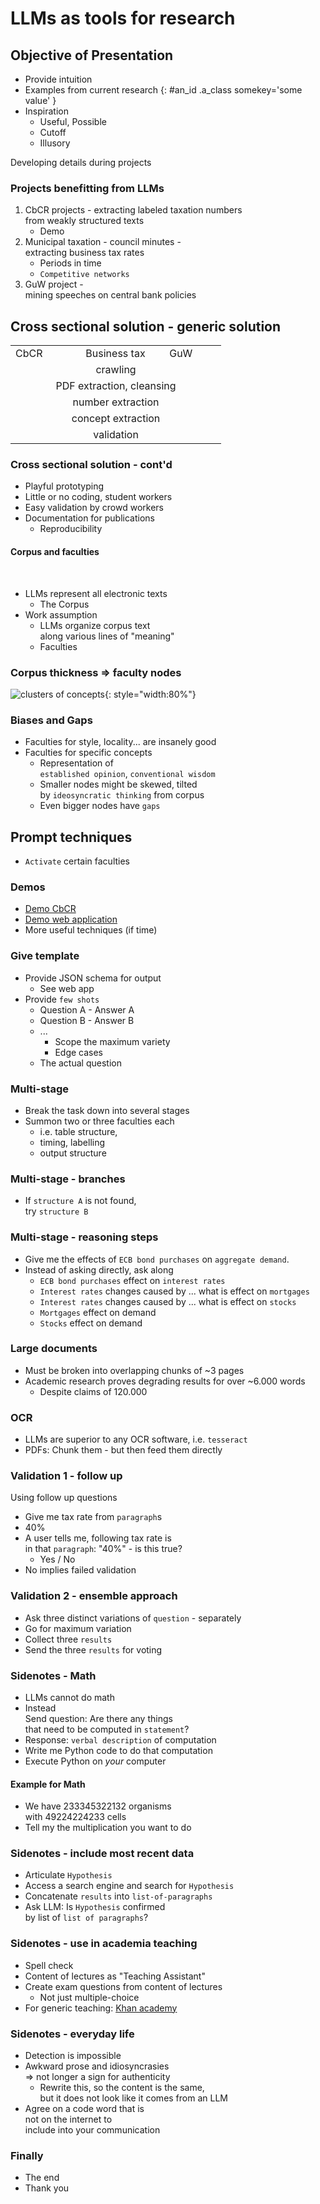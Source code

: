# LLMs as tools for research

<!-- ![conquer unknown land](./img/conquer-unkown-land.jpg){: style="width:80%"}  <br> -->
<!-- Research an unknown land -->


## Objective of Presentation

* Provide  intuition
* Examples from current research
{: #an_id .a_class somekey='some value' }
* Inspiration
    * Useful, Possible
    * Cutoff
    * Illusory

Developing details during projects


### Projects benefitting from LLMs

1.  CbCR projects  - extracting labeled taxation numbers  <br>
 from weakly structured texts 
    * Demo
2.  Municipal taxation - council minutes - <br>
  extracting business tax rates
    * Periods in time
    * `Competitive networks`
3.  GuW project - <br> 
    mining speeches on central bank policies 

## Cross sectional solution - generic solution

<table>
    <tr>
        <td style="width:33%" >CbCR</td>
        <td style="width:33%" >Business tax</td>
        <td style="width:33%" > &nbsp;&nbsp; &nbsp; GuW</td>
    </tr><tr><td colspan="3" style="text-align: center">crawling</td>
    </tr><tr><td colspan="3" style="text-align: center">PDF extraction, cleansing</td>
    </tr><tr><td colspan="3" style="text-align: center">number  extraction</td>
    </tr><tr><td colspan="3" style="text-align: center">concept extraction</td>
    </tr><tr><td colspan="3" style="text-align: center">validation</td>
    </tr>
</table>

### Cross sectional solution - cont'd 

* Playful prototyping
* Little or no coding, student workers
* Easy validation by crowd workers
* Documentation for publications 
    * Reproducibility




#### Corpus and faculties

<br>

* LLMs represent all electronic texts
    * The Corpus
* Work assumption 
    * LLMs organize corpus text <br> along various lines of "meaning"
    * Faculties

### Corpus thickness => faculty nodes

![clusters of concepts](./img/clusters-a/clusters-concepts-a-10.jpg){: style="width:80%"}  <br>


### Biases and Gaps

* Faculties for style, locality... are insanely good
* Faculties for specific concepts
    * Representation  of  <br> `established opinion`, `conventional wisdom`
    * Smaller nodes might be skewed, tilted <br>   by `ideosyncratic thinking` from corpus 
    * Even bigger nodes have `gaps`

<!-- 
* Take [Hamlet](https://en.wikipedia.org/wiki/Hamlet)
    * Any quirk, any background, <br> 
    such as implied succession, or Interest groups
    * `Joining Fortinbras`: Nothing  
 -->


## Prompt techniques

* `Activate` certain faculties

### Demos

* [Demo CbCR](/slides/cbcr-example)
* [Demo web application](/slides/web-application.md)
* More useful techniques (if time)


<!-- todo: role and context -->

### Give template

* Provide JSON schema for output 
    * See web app
* Provide `few shots`
    * Question A - Answer A 
    * Question B - Answer B
    * ...
      * Scope the maximum variety 
      * Edge cases
    * The actual question 

### Multi-stage

* Break the task down into several stages
* Summon two or three faculties each
    * i.e. table structure, 
    * timing, labelling
    * output structure

### Multi-stage - branches

* If `structure A` is not found,  
  try `structure B`

### Multi-stage - reasoning steps

* Give me the effects of `ECB bond purchases` on `aggregate demand`.
* Instead of asking directly, ask along  
    * `ECB bond purchases` effect on `interest rates`
    * `Interest rates` changes caused by ... what is effect on `mortgages`
    * `Interest rates` changes caused by ... what is effect on `stocks`
    * `Mortgages` effect on demand
    * `Stocks` effect on demand

### Large documents

* Must be broken into overlapping chunks of ~3 pages
* Academic research proves degrading results for over ~6.000 words
    * Despite claims of 120.000 

### OCR 

* LLMs are superior to any OCR software, i.e. `tesseract`
* PDFs: Chunk them - but then feed them directly


### Validation 1 - follow up

Using follow up questions

* Give me tax rate from `paragraph`s
*  40%
* A user tells me, following tax rate is <br> in that `paragraph`: "40%" -  is this true?
    * Yes / No
* No implies failed validation


### Validation 2 - ensemble approach

* Ask three distinct variations of `question` - separately
* Go for maximum variation
* Collect three `results`
* Send the three `results` for voting


### Sidenotes - Math

* LLMs cannot do math
* Instead<br>
  Send question: Are there any things  <br> that need to be computed in `statement`?
* Response:  `verbal description` of computation
* Write me Python code to do that computation
* Execute Python on _your_ computer

#### Example for Math

* We have 233345322132 organisms <br> with 49224224233 cells
* Tell my the multiplication you want to do


### Sidenotes - include most recent data

* Articulate `Hypothesis`
* Access a search engine and search for `Hypothesis`
* Concatenate `results` into `list-of-paragraphs`
* Ask LLM: Is `Hypothesis` confirmed <br> by list of `list of paragraphs`?



### Sidenotes - use in academia teaching

* Spell check
* Content of lectures as "Teaching Assistant"
* Create exam questions from content of lectures
    * Not just multiple-choice
* For generic teaching: [Khan academy](https://www.khanacademy.org/)

### Sidenotes - everyday life

* Detection is impossible
* Awkward prose and idiosyncrasies <br> => not longer a sign for authenticity
    * Rewrite this, so the content is the same, <br> but it does not look like it comes from an LLM
* Agree on a code word that is <br>  not on the internet to
<br>include into your communication

### Finally

* The end
* Thank you



